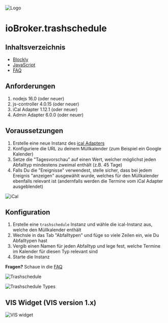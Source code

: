 ![Logo](../../admin/trashschedule.png)

# ioBroker.trashschedule

## Inhaltsverzeichnis

- [Blockly](blockly.md)
- [JavaScript](javascript.md)
- [FAQ](faq.md)

## Anforderungen

1. nodejs 16.0 (oder neuer)
2. js-controller 4.0.15 (oder neuer)
3. iCal Adapter 1.12.1 (oder neuer)
4. Admin Adapter 6.0.0 (oder neuer)

## Voraussetzungen

1. Erstelle eine neue Instanz des [ical Adapters](https://github.com/iobroker-community-adapters/ioBroker.ical)
2. Konfiguriere die URL zu deinem Müllkalender (zum Beispiel ein Google Kalender)
3. Setze die "Tagesvorschau" auf einen Wert, welcher möglichst jeden Abfalltyp mindestens zweimal enthält (z.B. 45 Tage)
4. Falls Du die "Ereignisse" verwendest, stelle sicher, dass bei jedem Ereignis "anzeigen" ausgewählt wurde, welches für den Müllkalender ebenfalls relevant ist (andernfalls werden die Termine vom iCal Adapter ausgeblendet)

![iCal](./img/ical.png)

## Konfiguration

1. Erstelle eine ```trashschedule``` Instanz und wähle die ical-Instanz aus, welche den Müllkalender enthält
2. Wechsle in das Tab "Abfalltypen" und füge so viele Zeilen ein, wie Du Abfalltypen hast
3. Vergib einen Namen für jeden Abfalltyp und lege fest, welche Termine im Kalender für diesen Typ relevant sind
4. Starte die Instanz

**Fragen?** Schaue in die [FAQ](./faq.md)

![Trashschedule](./img/trashschedule.png)

![Trashschedule Types](./img/trashschedule_types.png)

## VIS Widget (VIS version 1.x)

![VIS widget](./img/vis.png)
